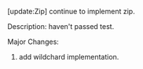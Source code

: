[update:Zip] continue to implement zip.

Description:
haven't passed test.

Major Changes:
1. add wildchard implementation.
